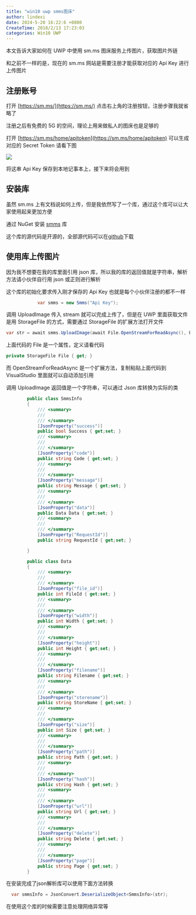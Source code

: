 ```yaml
---
title: "win10 uwp smms图床"
author: lindexi
date: 2024-5-20 16:22:6 +0800
CreateTime: 2018/2/13 17:23:03
categories: Win10 UWP
---
```


本文告诉大家如何在 UWP 中使用 sm.ms 图床服务上传图片，获取图片外链

<!--more-->


<!-- CreateTime:2018/2/13 17:23:03 -->

<div id="toc"></div>

和之前不一样的是，现在的 sm.ms 网站是需要注册才能获取对应的 Api Key 进行上传图片

## 注册账号

打开 [https://sm.ms/](https://sm.ms/) 点击右上角的注册按钮，注册步骤我就省略了

注册之后有免费的 5G 的空间，理论上用来做私人的图床也是足够的

打开 [https://sm.ms/home/apitoken](https://sm.ms/home/apitoken) 可以生成对应的 Secret Token 请看下图

<!-- ![](image/win10_uwp_smmstu_chuang/win10_uwp_smmstu_chuang0.png) -->

![](http://image.acmx.xyz/lindexi%2F202032914798525.jpg)

将这串 Api Key 保存到本地记事本上，接下来将会用到

## 安装库

虽然 sm.ms 上有文档说如何上传，但是我依然写了一个库，通过这个库可以让大家使用起来更加方便

通过 NuGet 安装 [smms](https://www.nuget.org/packages/smms/) 库

这个库的源代码是开源的，全部源代码可以在[github](https://github.com/lindexi/Sm.ms)下载

## 使用库上传图片

因为我不想要在我的库里面引用 json 库，所以我的库的返回值就是字符串，解析方法请小伙伴自行用 json 或正则进行解析

这个库的初始化要求传入刚才保存的 Api Key 也就是每个小伙伴注册的都不一样

```csharp
            var smms = new Smms("Api Key");
```

调用 UploadImage 传入 stream 就可以完成上传了，但是在 UWP 里面获取文件是用 StorageFile 的方式，需要通过 StorageFile 的扩展方法打开文件

```csharp
var str = await smms.UploadImage(await File.OpenStreamForReadAsync(), File.Name);
```

上面代码的 File 是一个属性，定义请看代码

```csharp
private StorageFile File { get; }
```

而 OpenStreamForReadAsync 是一个扩展方法，复制粘贴上面代码到 VisualStudio 里面就可以自动添加引用

调用 UploadImage 返回值是一个字符串，可以通过 Json 库转换为实际的类

```csharp
        public class SmmsInfo
        {
            /// <summary>
            /// 
            /// </summary>
            [JsonProperty("success")]
            public bool Success { get;set; }
            /// <summary>
            /// 
            /// </summary>
            [JsonProperty("code")]
            public string Code { get;set; }
            /// <summary>
            /// 
            /// </summary>
            [JsonProperty("message")]
            public string Message { get;set; }
            /// <summary>
            /// 
            /// </summary>
            [JsonProperty("data")]
            public Data Data { get;set; }
            /// <summary>
            /// 
            /// </summary>
            [JsonProperty("RequestId")]
            public string RequestId { get;set; }

        }

        public class Data
        {
            /// <summary>
            /// 
            /// </summary>
            [JsonProperty("file_id")]
            public int FileId { get;set; }
            /// <summary>
            /// 
            /// </summary>
            [JsonProperty("width")]
            public int Width { get;set; }
            /// <summary>
            /// 
            /// </summary>
            [JsonProperty("height")]
            public int Height { get;set; }
            /// <summary>
            /// 
            /// </summary>
            [JsonProperty("filename")]
            public string Filename { get;set; }
            /// <summary>
            /// 
            /// </summary>
            [JsonProperty("storename")]
            public string StoreName { get;set; }
            /// <summary>
            /// 
            /// </summary>
            [JsonProperty("size")]
            public int Size { get;set; }
            /// <summary>
            /// 
            /// </summary>
            [JsonProperty("path")]
            public string Path { get;set; }
            /// <summary>
            /// 
            /// </summary>
            [JsonProperty("hash")]
            public string Hash { get;set; }
            /// <summary>
            /// 
            /// </summary>
            [JsonProperty("url")]
            public string Url { get;set; }
            /// <summary>
            /// 
            /// </summary>
            [JsonProperty("delete")]
            public string Delete { get;set; }
            /// <summary>
            /// 
            /// </summary>
            [JsonProperty("page")]
            public string Page { get;set; }
        }
```

在安装完成了json解析库可以使用下面方法转换

```csharp
  var smmsInfo = JsonConvert.DeserializeObject<SmmsInfo>(str);
```

在使用这个库的时候需要注意处理网络异常等





